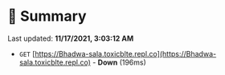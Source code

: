 # 📖 Summary
Last updated: **11/17/2021, 3:03:12 AM**

- `GET` [https://Bhadwa-sala.toxicblte.repl.co](https://Bhadwa-sala.toxicblte.repl.co) - **Down** (196ms)
